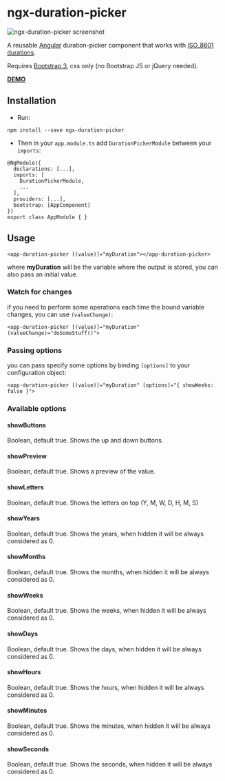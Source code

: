 # ngx-duration-picker

![ngx-duration-picker screenshot](https://s1.postimg.org/34fefss1yn/image.png)

A reusable [Angular](angular.io) duration-picker component that works with [ISO_8601 durations](https://en.wikipedia.org/wiki/ISO_8601#Durations).

Requires [Bootstrap 3](https://getbootstrap.com/docs/3.3/), css only (no Bootstrap JS or jQuery needed).

**[DEMO](https://embed.plnkr.co/1dAIGrGqbcfrNVqs4WwW/)**

## Installation

- Run:

`npm install --save ngx-duration-picker`

- Then in your `app.module.ts` add `DurationPickerModule` between your `imports`:

```
@NgModule({
  declarations: [...],
  imports: [
    DurationPickerModule,
    ...
  ],
  providers: [...],
  bootstrap: [AppComponent]
})
export class AppModule { }
```

## Usage

```<app-duration-picker [(value)]="myDuration"></app-duration-picker>```

where **myDuration** will be the variable where the output is stored, you can also pass an initial value.

### Watch for changes

if you need to perform some operations each time the bound variable changes, you can use `(valueChange)`:

```<app-duration-picker [(value)]="myDuration" (valueChange)="doSomeStuff()">```

### Passing options

you can pass specify some options by binding `[options]` to your configuration object:

```<app-duration-picker [(value)]="myDuration" [options]="{ showWeeks: false }">```

### Available options

#### showButtons
Boolean, default true. Shows the up and down buttons.

#### showPreview
Boolean, default true. Shows a preview of the value.

#### showLetters
Boolean, default true. Shows the letters on top (Y, M, W, D, H, M, S)

#### showYears
Boolean, default true. Shows the years, when hidden it will be always considered as 0.

#### showMonths
Boolean, default true. Shows the months, when hidden it will be always considered as 0.

#### showWeeks
Boolean, default true. Shows the weeks, when hidden it will be always considered as 0.

#### showDays
Boolean, default true. Shows the days, when hidden it will be always considered as 0.

#### showHours
Boolean, default true. Shows the hours, when hidden it will be always considered as 0.

#### showMinutes
Boolean, default true. Shows the minutes, when hidden it will be always considered as 0.

#### showSeconds
Boolean, default true. Shows the seconds, when hidden it will be always considered as 0.
